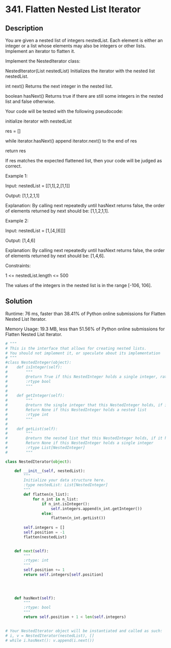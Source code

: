 # 341. Flatten Nested List Iterator

## Description

You are given a nested list of integers nestedList. Each element is either an integer or a list whose elements may also be integers or other lists. Implement an iterator to flatten it.

Implement the NestedIterator class:

NestedIterator(List nestedList) Initializes the iterator with the nested list nestedList.

int next() Returns the next integer in the nested list.

boolean hasNext() Returns true if there are still some integers in the nested list and false otherwise.

Your code will be tested with the following pseudocode:

initialize iterator with nestedList

res = []

while iterator.hasNext()
append iterator.next() to the end of res

return res

If res matches the expected flattened list, then your code will be judged as correct.

Example 1:

Input: nestedList = [[1,1],2,[1,1]]

Output: [1,1,2,1,1]

Explanation: By calling next repeatedly until hasNext returns false, the order of elements returned by next should be: [1,1,2,1,1].

Example 2:

Input: nestedList = [1,[4,[6]]]

Output: [1,4,6]

Explanation: By calling next repeatedly until hasNext returns false, the order of elements returned by next should be: [1,4,6].

Constraints:

1 <= nestedList.length <= 500

The values of the integers in the nested list is in the range [-106, 106].

## Solution

Runtime: 76 ms, faster than 38.41% of Python online submissions for Flatten Nested List Iterator.

Memory Usage: 19.3 MB, less than 51.56% of Python online submissions for Flatten Nested List Iterator.

```python
# """
# This is the interface that allows for creating nested lists.
# You should not implement it, or speculate about its implementation
# """
#class NestedInteger(object):
#    def isInteger(self):
#        """
#        @return True if this NestedInteger holds a single integer, rather than a nested list.
#        :rtype bool
#        """
#
#    def getInteger(self):
#        """
#        @return the single integer that this NestedInteger holds, if it holds a single integer
#        Return None if this NestedInteger holds a nested list
#        :rtype int
#        """
#
#    def getList(self):
#        """
#        @return the nested list that this NestedInteger holds, if it holds a nested list
#        Return None if this NestedInteger holds a single integer
#        :rtype List[NestedInteger]
#        """

class NestedIterator(object):

    def __init__(self, nestedList):
        """
        Initialize your data structure here.
        :type nestedList: List[NestedInteger]
        """
        def flatten(n_list):
            for n_int in n_list:
                if n_int.isInteger():
                    self.integers.append(n_int.getInteger())
                else:
                    flatten(n_int.getList())
        
        self.integers = []
        self.position = -1
        flatten(nestedList)
        

    def next(self):
        """
        :rtype: int
        """
        self.position += 1
        return self.integers[self.position]
            
        
        

    def hasNext(self):
        """
        :rtype: bool
        """
        return self.position + 1 < len(self.integers)
        

# Your NestedIterator object will be instantiated and called as such:
# i, v = NestedIterator(nestedList), []
# while i.hasNext(): v.append(i.next())
```

